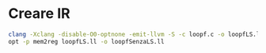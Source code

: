 # Creare IR

```bash
clang -Xclang -disable-O0-optnone -emit-llvm -S -c loopf.c -o loopfLS.ll
opt -p mem2reg loopfLS.ll -o loopfSenzaLS.ll
```
